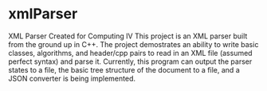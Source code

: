 xmlParser
=========

XML Parser Created for Computing IV
This project is an XML parser built from the ground up in C++. The project demostrates an ability to write basic classes, 
algorithms, and header/cpp pairs to read in an XML file (assumed perfect syntax) and parse it. Currently, this program
can output the parser states to a file, the basic tree structure of the document to a file, and a JSON converter is being implemented.
